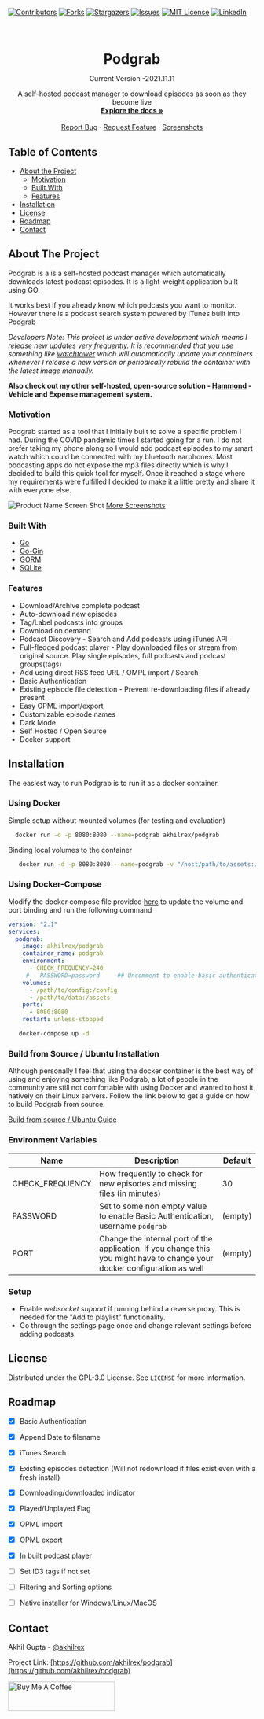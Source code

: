
[![Contributors][contributors-shield]][contributors-url]
[![Forks][forks-shield]][forks-url]
[![Stargazers][stars-shield]][stars-url]
[![Issues][issues-shield]][issues-url]
[![MIT License][license-shield]][license-url]
[![LinkedIn][linkedin-shield]][linkedin-url]

<!-- PROJECT LOGO -->
<br />
<p align="center">
  <!-- <a href="https://github.com/akhilrex/podgrab">
    <img src="images/logo.png" alt="Logo" width="80" height="80">
  </a> -->

  <h1 align="center" style="margin-bottom:0px">Podgrab</h1>
  <p align="center">Current Version -2021.11.11</p>

  <p align="center">
    A self-hosted podcast manager to download episodes as soon as they become live
    <br />
    <a href="https://github.com/akhilrex/podgrab"><strong>Explore the docs »</strong></a>
    <br />
    <br />
    <!-- <a href="https://github.com/akhilrex/podgrab">View Demo</a>
    · -->
    <a href="https://github.com/akhilrex/podgrab/issues">Report Bug</a>
    ·
    <a href="https://github.com/akhilrex/podgrab/issues">Request Feature</a>
        ·
    <a href="Screenshots.md">Screenshots</a>
  </p>
</p>

<!-- TABLE OF CONTENTS -->

## Table of Contents

- [About the Project](#about-the-project)
  - [Motivation](#motivation)
  - [Built With](#built-with)
  - [Features](#features)
- [Installation](#installation)
- [License](#license)
- [Roadmap](#roadmap)
- [Contact](#contact)

<!-- ABOUT THE PROJECT -->

## About The Project

Podgrab is a is a self-hosted podcast manager which automatically downloads latest podcast episodes. It is a light-weight application built using GO.

It works best if you already know which podcasts you want to monitor. However there is a podcast search system powered by iTunes built into Podgrab

*Developers Note: This project is under active development which means I release new updates very frequently. It is recommended that you use something like [watchtower](https://github.com/containrrr/watchtower) which will automatically update your containers whenever I release a new version or periodically rebuild the container with the latest image manually.*

__Also check out my other self-hosted, open-source solution - [Hammond](https://github.com/akhilrex/hammond) - Vehicle and Expense management system.__

### Motivation

Podgrab started as a tool that I initially built to solve a specific problem I had. During the COVID pandemic times I started going for a run. I do not prefer taking my phone along so I would add podcast episodes to my smart watch which could be connected with my bluetooth earphones. Most podcasting apps do not expose the mp3 files directly which is why I decided to build this quick tool for myself. Once it reached a stage where my requirements were fulfilled I decided to make it a little pretty and share it with everyone else.

![Product Name Screen Shot][product-screenshot]
[More Screenshots](Screenshots.md)

### Built With

- [Go](https://golang.org/)
- [Go-Gin](https://github.com/gin-gonic/gin)
- [GORM](https://github.com/go-gorm/gorm)
- [SQLite](https://www.sqlite.org/index.html)

### Features
- Download/Archive complete podcast
- Auto-download new episodes
- Tag/Label podcasts into groups
- Download on demand
- Podcast Discovery - Search and Add podcasts using iTunes API
- Full-fledged podcast player - Play downloaded files or stream from original source. Play single episodes, full podcasts and podcast groups(tags)
- Add using direct RSS feed URL / OMPL import / Search
- Basic Authentication
- Existing episode file detection - Prevent re-downloading files if already present
- Easy OPML import/export
- Customizable episode names
- Dark Mode
- Self Hosted / Open Source
- Docker support

## Installation

The easiest way to run Podgrab is to run it as a docker container.

### Using Docker

Simple setup without mounted volumes (for testing and evaluation)

```sh
  docker run -d -p 8080:8080 --name=podgrab akhilrex/podgrab
```

Binding local volumes to the container

```sh
   docker run -d -p 8080:8080 --name=podgrab -v "/host/path/to/assets:/assets" -v "/host/path/to/config:/config"  akhilrex/podgrab
```

### Using Docker-Compose

Modify the docker compose file provided [here](https://github.com/akhilrex/podgrab/blob/master/docker-compose.yml) to update the volume and port binding and run the following command

```yaml
version: "2.1"
services:
  podgrab:
    image: akhilrex/podgrab
    container_name: podgrab
    environment:
      - CHECK_FREQUENCY=240
     # - PASSWORD=password     ## Uncomment to enable basic authentication, username = podgrab
    volumes:
      - /path/to/config:/config
      - /path/to/data:/assets
    ports:
      - 8080:8080
    restart: unless-stopped
```

```sh
   docker-compose up -d
```
### Build from Source / Ubuntu Installation

Although personally I feel that using the docker container is the best way of using and enjoying something like Podgrab, a lot of people in the community are still not comfortable with using Docker and wanted to host it natively on their Linux servers. Follow the link below to get a guide on how to build Podgrab from source.

[Build from source / Ubuntu Guide](docs/ubuntu-install.md)
### Environment Variables

| Name            | Description                                                             | Default |
| --------------- | ----------------------------------------------------------------------- | ------- |
| CHECK_FREQUENCY | How frequently to check for new episodes and missing files (in minutes) | 30      |
| PASSWORD        | Set to some non empty value to enable Basic Authentication, username `podgrab`|(empty)|
| PORT            | Change the internal port of the application. If you change this you might have to change your docker configuration as well | (empty) |  

### Setup

- Enable *websocket support* if running behind a reverse proxy. This is needed for the "Add to playlist" functionality.
- Go through the settings page once and change relevant settings before adding podcasts.

## License

Distributed under the GPL-3.0 License. See `LICENSE` for more information.

## Roadmap

- [x] Basic Authentication
- [x] Append Date to filename
- [x] iTunes Search
- [x] Existing episodes detection (Will not redownload if files exist even with a fresh install)
- [x] Downloading/downloaded indicator
- [x] Played/Unplayed Flag
- [x] OPML import
- [x] OPML export
- [x] In built podcast player
- [ ] Set ID3 tags if not set 
- [ ] Filtering and Sorting options
- [ ] Native installer for Windows/Linux/MacOS




<!-- CONTACT -->

## Contact

Akhil Gupta - [@akhilrex](https://twitter.com/akhilrex)

Project Link: [https://github.com/akhilrex/podgrab](https://github.com/akhilrex/podgrab)

<a href="https://www.buymeacoffee.com/akhilrex" target="_blank"><img src="https://cdn.buymeacoffee.com/buttons/v2/default-yellow.png" alt="Buy Me A Coffee" style="height: 60px !important;width: 217px !important;" ></a>

<!-- MARKDOWN LINKS & IMAGES -->
<!-- https://www.markdownguide.org/basic-syntax/#reference-style-links -->

[contributors-shield]: https://img.shields.io/github/contributors/akhilrex/podgrab.svg?style=flat-square
[contributors-url]: https://github.com/akhilrex/podgrab/graphs/contributors
[forks-shield]: https://img.shields.io/github/forks/akhilrex/podgrab.svg?style=flat-square
[forks-url]: https://github.com/akhilrex/podgrab/network/members
[stars-shield]: https://img.shields.io/github/stars/akhilrex/podgrab.svg?style=flat-square
[stars-url]: https://github.com/akhilrex/podgrab/stargazers
[issues-shield]: https://img.shields.io/github/issues/akhilrex/podgrab.svg?style=flat-square
[issues-url]: https://github.com/akhilrex/podgrab/issues
[license-shield]: https://img.shields.io/github/license/akhilrex/podgrab.svg?style=flat-square
[license-url]: https://github.com/akhilrex/podgrab/blob/master/LICENSE.txt
[linkedin-shield]: https://img.shields.io/badge/-LinkedIn-black.svg?style=flat-square&logo=linkedin&colorB=555
[linkedin-url]: https://linkedin.com/in/akhilrex
[product-screenshot]: images/screenshot.jpg
